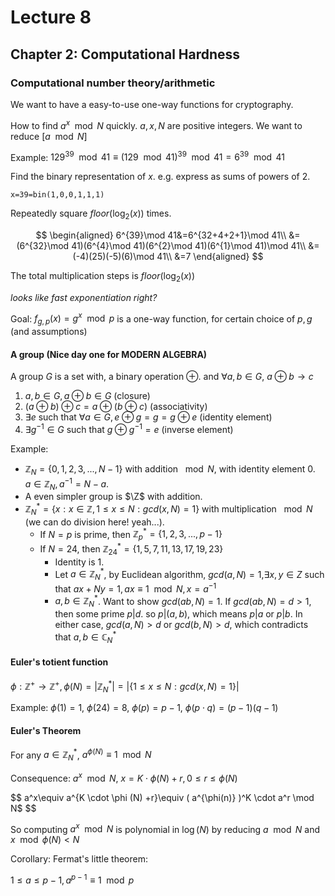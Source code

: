 # Lecture 8

## Chapter 2: Computational Hardness

### Computational number theory/arithmetic

We want to have a easy-to-use one-way functions for cryptography.

How to find $a^x\mod N$ quickly. $a,x,N$ are positive integers. We want to reduce $[a\mod N]$

Example: $129^{39}\mod 41\equiv (129\mod 41)^{39}\mod 41=6^{39}\mod 41$

Find the binary representation of $x$. e.g. express as sums of powers of 2.

`x=39=bin(1,0,0,1,1,1)`

Repeatedly square $floor(\log_2(x))$ times.

$$
\begin{aligned}
    6^{39}\mod 41&=6^{32+4+2+1}\mod 41\\
    &=(6^{32}\mod 41)(6^{4}\mod 41)(6^{2}\mod 41)(6^{1}\mod 41)\mod 41\\
    &=(-4)(25)(-5)(6)\mod 41\\
    &=7
\end{aligned}
$$

The total multiplication steps is $floor(\log_2(x))$

_looks like fast exponentiation right?_

Goal: $f_{g,p}(x)=g^x\mod p$ is a one-way function, for certain choice of $p,g$ (and assumptions)

#### A group (Nice day one for MODERN ALGEBRA)

A group $G$ is a set with, a binary operation $\oplus$. and $\forall a,b\in G$, $a \oplus b\to c$

1. $a,b\in G,a\oplus b\in G$ (closure)
2. $(a\oplus b)\oplus c=a\oplus(b\oplus c)$ (associativity)
3. $\exists e$ such that $\forall a\in G, e\oplus g=g=g\oplus e$ (identity element)
4. $\exists g^{-1}\in G$ such that $g\oplus g^{-1}=e$ (inverse element)

Example:

- $\mathbb{Z}_N=\{0,1,2,3,...,N-1\}$ with addition $\mod N$, with identity element $0$. $a\in \mathbb{Z}_N, a^{-1}=N-a$.
- A even simpler group is $\Z$ with addition.
- $\mathbb{Z}_N^*=\{x:x\in \mathbb{Z},1 \leq x\leq N: gcd(x,N)=1\}$ with multiplication $\mod N$ (we can do division here! yeah...).
  - If $N=p$ is prime, then $\mathbb{Z}_p^*=\{1,2,3,...,p-1\}$
  - If $N=24$, then $\mathbb{Z}_{24}^*=\{1,5,7,11,13,17,19,23\}$
    - Identity is $1$.
    - Let $a\in \mathbb{Z}_N^*$, by Euclidean algorithm, $gcd(a,N)=1$,$\exists x,y \in Z$ such that $ax+Ny=1,ax\equiv 1\mod N,x=a^{-1}$
    - $a,b\in \mathbb{Z}_N^*$. Want to show $gcd(ab,N)=1$. If $gcd(ab,N)=d>1$, then some prime $p|d$. so $p|(a,b)$, which means $p|a$ or $p|b$. In either case, $gcd(a,N)>d$ or $gcd(b,N)>d$, which contradicts that $a,b\in \mathbb{C}_N^*$

#### Euler's totient function

$\phi:\mathbb{Z}^+\to \mathbb{Z}^+,\phi(N)=|\mathbb{Z}_N^*|=|\{1\leq x\leq N:gcd(x,N)=1\}|$

Example: $\phi(1)=1$, $\phi(24)=8$, $\phi (p)=p-1$, $\phi(p\cdot q)=(p-1)(q-1)$

#### Euler's Theorem

For any $a\in \mathbb{Z}_N^*$, $a^{\phi(N)}\equiv 1\mod N$

Consequence: $a^x\mod N$, $x=K\cdot \phi(N)+r,0\leq r\leq \phi(N)$

$$
a^x\equiv a^{K \cdot \phi (N) +r}\equiv ( a^{\phi(n)} )^K \cdot a^r \mod N$
$$

So computing $a^x\mod N$ is polynomial in $\log (N)$ by reducing $a\mod N$ and $x\mod \phi(N)<N$

Corollary: Fermat's little theorem:

$1\leq a\leq p-1,a^{p-1}\equiv 1 \mod p$
